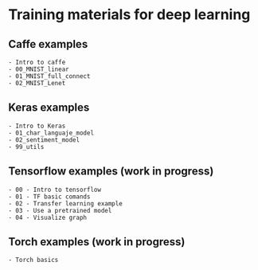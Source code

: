 # Training materials for deep learning


## Caffe examples
    - Intro to caffe
    - 00_MNIST_linear
    - 01_MNIST_full_connect
    - 02_MNIST_Lenet

## Keras examples
    - Intro to Keras
    - 01_char_languaje_model
    - 02_sentiment_model
    - 99_utils


## Tensorflow examples (work in progress)
    - 00 - Intro to tensorflow
    - 01 - TF basic comands
    - 02 - Transfer learning example
    - 03 - Use a pretrained model
    - 04 - Visualize graph
    

## Torch examples (work in progress)
    - Torch basics 
